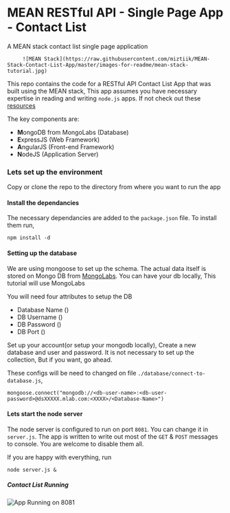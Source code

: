 # MEAN RESTful API - Single Page App - Contact List
A MEAN stack contact list single page application

         ![MEAN Stack](https://raw.githubusercontent.com/miztiik/MEAN-Stack-Contact-List-App/master/images-for-readme/mean-stack-tutorial.jpg)

This repo contains the code for a RESTful API Contact List App that was built using the MEAN stack, This app assumes you have necessary expertise in reading and writing `node.js` apps. If not check out these [resources](https://github.com/ericdouglas/MEAN-Learning)

The key components are:

- **M**ongoDB from MongoLabs (Database)
- **E**xpressJS (Web Framework)
- **A**ngularJS (Front-end Framework)
- **N**odeJS (Application Server)


### Lets set up the environment
Copy or clone the repo to the directory from where you want to run the app

#### Install the dependancies
The necessary dependancies are added to the `package.json` file. To install them run, 

```
npm install -d
```

#### Setting up the database
We are using mongoose to set up the schema. The actual data itself is stored on Mongo DB from [MongoLabs](https://mongolab.com). You can have your db locally, This tutorial will use MongoLabs

You will need four attributes to setup the DB

- Database Name (*<Database-Name>*)
- DB Username (*<db-user-name>*)
- DB Password (*<db-user-password>*)
- DB Port (*<XXXX>*)

Set up your account(or setup your mongodb locally), Create a new database and user and password. It is not necessary to set up the collection, But if you want, go ahead.

These configs will be need to changed on file `./database/connect-to-database.js`, 
```
mongoose.connect("mongodb://<db-user-name>:<db-user-password>@dsXXXXX.mlab.com:<XXXX>/<Database-Name>")
```

#### Lets start the node server
The node server is configured to run on port `8081`. You can change it in `server.js`. The app is written to write out most of the `GET` & `POST` messages to console. You are welcome to disable them all.

If you are happy with everything, run
```
node server.js &
```

##### Contact List Running
![App Running on 8081](https://raw.githubusercontent.com/miztiik/MEAN-Stack-Contact-List-App/master/images-for-readme/App-Screenshot01.jpg)


